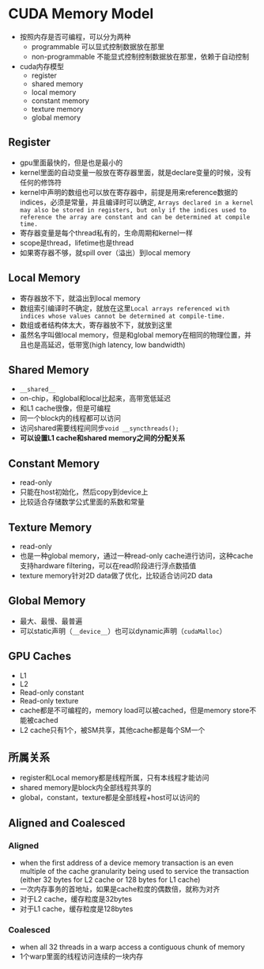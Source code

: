 # CUDA Memory Model
- 按照内存是否可编程，可以分为两种
  - programmable 可以显式控制数据放在那里
  - non-programmable 不能显式控制控制数据放在那里，依赖于自动控制
- cuda内存模型
  - register
  - shared memory
  - local memory
  - constant memory
  - texture memory
  - global memory

## Register
- gpu里面最快的，但是也是最小的
- kernel里面的自动变量一般放在寄存器里面，就是declare变量的时候，没有任何的修饰符
- kernel中声明的数组也可以放在寄存器中，前提是用来reference数据的indices，必须是常量，并且编译时可以确定, `Arrays declared in a kernel may also be stored in registers, but only if the indices used to reference the array are constant and can be determined at compile time.`
- 寄存器变量是每个thread私有的，生命周期和kernel一样
- scope是thread，lifetime也是thread
- 如果寄存器不够，就spill over（溢出）到local memory

## Local Memory
- 寄存器放不下，就溢出到local memory
- 数组索引编译时不确定，就放在这里`Local arrays referenced with indices whose values cannot be determined at compile-time.`
- 数组或者结构体太大，寄存器放不下，就放到这里
- 虽然名字叫做local memory，但是和global memory在相同的物理位置，并且也是高延迟，低带宽(high latency, low bandwidth)

## Shared Memory
- `__shared__`
- on-chip，和global和local比起来，高带宽低延迟
- 和L1 cache很像，但是可编程
- 同一个block内的线程都可以访问
- 访问shared需要线程间同步`void __syncthreads();`
- **可以设置L1 cache和shared memory之间的分配关系**

## Constant Memory
- read-only
- 只能在host初始化，然后copy到device上
- 比较适合存储数学公式里面的系数和常量

## Texture Memory
- read-only
- 也是一种global memory，通过一种read-only cache进行访问，这种cache支持hardware filtering，可以在read阶段进行浮点数插值
- texture memory针对2D data做了优化，比较适合访问2D data

## Global Memory
- 最大、最慢、最普遍
- 可以static声明（`__device__`）也可以dynamic声明（`cudaMalloc`）

## GPU Caches
- L1
- L2
- Read-only constant
- Read-only texture
- cache都是不可编程的，memory load可以被cached，但是memory store不能被cached
- L2 cache只有1个，被SM共享，其他cache都是每个SM一个

## 所属关系
- register和Local memory都是线程所属，只有本线程才能访问
- shared memory是block内全部线程共享的
- global，constant，texture都是全部线程+host可以访问的

## Aligned and Coalesced
### Aligned
- when the first address of a device memory transaction is an even multiple of the cache granularity being used to service the transaction (either 32 bytes for L2 cache or 128 bytes for L1 cache)
- 一次内存事务的首地址，如果是cache粒度的偶数倍，就称为对齐
- 对于L2 cache，缓存粒度是32bytes
- 对于L1 cache，缓存粒度是128bytes

### Coalesced
- when all 32 threads in a warp access a contiguous chunk of memory
- 1个warp里面的线程访问连续的一块内存